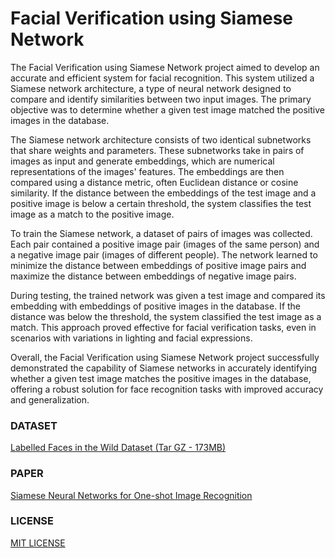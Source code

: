 # Facial Verification using Siamese Network
The Facial Verification using Siamese Network project aimed to develop an accurate and efficient system for facial recognition. This system utilized a Siamese network architecture, a type of neural network designed to compare and identify similarities between two input images. The primary objective was to determine whether a given test image matched the positive images in the database.

The Siamese network architecture consists of two identical subnetworks that share weights and parameters. These subnetworks take in pairs of images as input and generate embeddings, which are numerical representations of the images' features. The embeddings are then compared using a distance metric, often Euclidean distance or cosine similarity. If the distance between the embeddings of the test image and a positive image is below a certain threshold, the system classifies the test image as a match to the positive image.

To train the Siamese network, a dataset of pairs of images was collected. Each pair contained a positive image pair (images of the same person) and a negative image pair (images of different people). The network learned to minimize the distance between embeddings of positive image pairs and maximize the distance between embeddings of negative image pairs.

During testing, the trained network was given a test image and compared its embedding with embeddings of positive images in the database. If the distance was below the threshold, the system classified the test image as a match. This approach proved effective for facial verification tasks, even in scenarios with variations in lighting and facial expressions.

Overall, the Facial Verification using Siamese Network project successfully demonstrated the capability of Siamese networks in accurately identifying whether a given test image matches the positive images in the database, offering a robust solution for face recognition tasks with improved accuracy and generalization.

### DATASET
[Labelled Faces in the Wild Dataset (Tar GZ - 173MB)](http://vis-www.cs.umass.edu/lfw/#download)

### PAPER
[Siamese Neural Networks for One-shot Image Recognition](https://www.cs.cmu.edu/~rsalakhu/papers/oneshot1.pdf)

### LICENSE
[MIT LICENSE](LICENSE)
